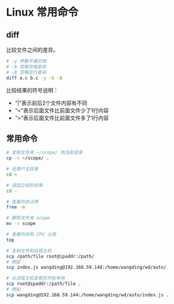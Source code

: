 # Linux 常用命令

## diff

比较文件之间的差异。
```bash
# -y 参数平铺文档
# -b 忽略空格差异
# -B 忽略空行差异
diff a.c b.c -y -b -B
```
比较结果的符号说明：
- “|”表示前后2个文件内容有不同  
- “<”表示后面文件比前面文件少了1行内容  
- “>”表示后面文件比前面文件多了1行内容  

## 常用命令

```bash
# 复制文件夹 ~/scope/ 到当前目录
cp -r ~/scope/ .

# 去用户主目录
cd ~

# 返回之前的目录
cd -

# 查看内存占用
free -m

# 删除文件夹 scope
mv -r scope

# 查看内存和 CPU 占用
top

# 复制文件到远程主机
scp /path/file root@ipaddr:/path/
# 例如：
scp index.js wangding@192.168.59.148:/home/wangding/wd/auto/

# 从远程主机复制文件到本地
scp root@ipaddr:/path/file .
# 例如：
scp wangding@192.168.59.144:/home/wangding/wd/auto/index.js .
```
